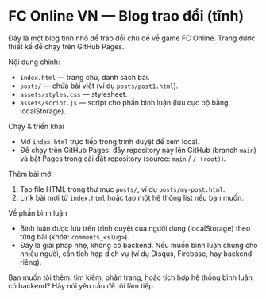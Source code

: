 # FC Online VN — Blog trao đổi (tĩnh)

Đây là một blog tĩnh nhỏ để trao đổi chủ đề về game FC Online. Trang được thiết kế để chạy trên GitHub Pages.

Nội dung chính:
- `index.html` — trang chủ, danh sách bài.
- `posts/` — chứa bài viết (ví dụ `posts/post1.html`).
- `assets/styles.css` — stylesheet.
- `assets/script.js` — script cho phần bình luận (lưu cục bộ bằng localStorage).

Chạy & triển khai
- Mở `index.html` trực tiếp trong trình duyệt để xem local.
- Để chạy trên GitHub Pages: đẩy repository này lên GitHub (branch `main`) và bật Pages trong cài đặt repository (source: `main` / `/ (root)`).

Thêm bài mới
1. Tạo file HTML trong thư mục `posts/`, ví dụ `posts/my-post.html`.
2. Link bài mới từ `index.html` hoặc tạo một hệ thống list nếu bạn muốn.

Về phần bình luận
- Bình luận được lưu trên trình duyệt của người dùng (localStorage) theo từng bài (khóa: `comments_<slug>`).
- Đây là giải pháp nhẹ, không có backend. Nếu muốn bình luận chung cho nhiều người, cần tích hợp dịch vụ (ví dụ Disqus, Firebase, hay backend riêng).

Bạn muốn tôi thêm: tìm kiếm, phân trang, hoặc tích hợp hệ thống bình luận có backend? Hãy nói yêu cầu để tôi làm tiếp.